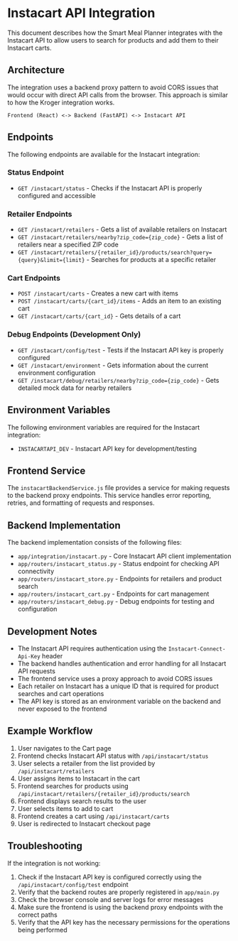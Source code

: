 # Instacart API Integration

This document describes how the Smart Meal Planner integrates with the Instacart API to allow users to search for products and add them to their Instacart carts.

## Architecture

The integration uses a backend proxy pattern to avoid CORS issues that would occur with direct API calls from the browser. This approach is similar to how the Kroger integration works.

```
Frontend (React) <-> Backend (FastAPI) <-> Instacart API
```

## Endpoints

The following endpoints are available for the Instacart integration:

### Status Endpoint

- `GET /instacart/status` - Checks if the Instacart API is properly configured and accessible

### Retailer Endpoints

- `GET /instacart/retailers` - Gets a list of available retailers on Instacart
- `GET /instacart/retailers/nearby?zip_code={zip_code}` - Gets a list of retailers near a specified ZIP code
- `GET /instacart/retailers/{retailer_id}/products/search?query={query}&limit={limit}` - Searches for products at a specific retailer

### Cart Endpoints

- `POST /instacart/carts` - Creates a new cart with items
- `POST /instacart/carts/{cart_id}/items` - Adds an item to an existing cart
- `GET /instacart/carts/{cart_id}` - Gets details of a cart

### Debug Endpoints (Development Only)

- `GET /instacart/config/test` - Tests if the Instacart API key is properly configured
- `GET /instacart/environment` - Gets information about the current environment configuration
- `GET /instacart/debug/retailers/nearby?zip_code={zip_code}` - Gets detailed mock data for nearby retailers

## Environment Variables

The following environment variables are required for the Instacart integration:

- `INSTACARTAPI_DEV` - Instacart API key for development/testing

## Frontend Service

The `instacartBackendService.js` file provides a service for making requests to the backend proxy endpoints. This service handles error reporting, retries, and formatting of requests and responses.

## Backend Implementation

The backend implementation consists of the following files:

- `app/integration/instacart.py` - Core Instacart API client implementation
- `app/routers/instacart_status.py` - Status endpoint for checking API connectivity
- `app/routers/instacart_store.py` - Endpoints for retailers and product search
- `app/routers/instacart_cart.py` - Endpoints for cart management
- `app/routers/instacart_debug.py` - Debug endpoints for testing and configuration

## Development Notes

- The Instacart API requires authentication using the `Instacart-Connect-Api-Key` header
- The backend handles authentication and error handling for all Instacart API requests
- The frontend service uses a proxy approach to avoid CORS issues
- Each retailer on Instacart has a unique ID that is required for product searches and cart operations
- The API key is stored as an environment variable on the backend and never exposed to the frontend

## Example Workflow

1. User navigates to the Cart page
2. Frontend checks Instacart API status with `/api/instacart/status`
3. User selects a retailer from the list provided by `/api/instacart/retailers`
4. User assigns items to Instacart in the cart
5. Frontend searches for products using `/api/instacart/retailers/{retailer_id}/products/search`
6. Frontend displays search results to the user
7. User selects items to add to cart
8. Frontend creates a cart using `/api/instacart/carts`
9. User is redirected to Instacart checkout page

## Troubleshooting

If the integration is not working:

1. Check if the Instacart API key is configured correctly using the `/api/instacart/config/test` endpoint
2. Verify that the backend routes are properly registered in `app/main.py`
3. Check the browser console and server logs for error messages
4. Make sure the frontend is using the backend proxy endpoints with the correct paths
5. Verify that the API key has the necessary permissions for the operations being performed